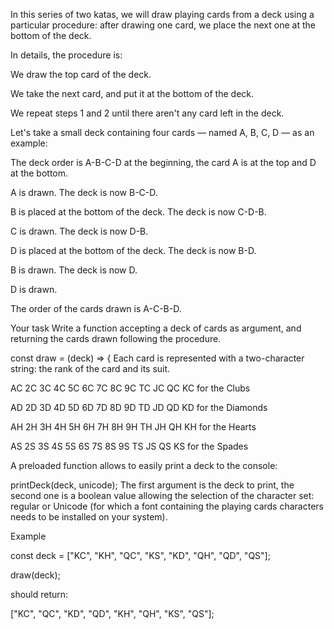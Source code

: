 In this series of two katas, we will draw playing cards from a deck using a particular procedure: after drawing one card, we place the next one at the bottom of the deck.

In details, the procedure is:

We draw the top card of the deck.

We take the next card, and put it at the bottom of the deck.

We repeat steps 1 and 2 until there aren't any card left in the deck.

Let's take a small deck containing four cards — named A, B, C, D — as an example:

The deck order is A-B-C-D at the beginning, the card A is at the top and D at the bottom.

A is drawn. The deck is now B-C-D.

B is placed at the bottom of the deck. The deck is now C-D-B.

C is drawn. The deck is now D-B.

D is placed at the bottom of the deck. The deck is now B-D.

B is drawn. The deck is now D.

D is drawn.

The order of the cards drawn is A-C-B-D.

Your task
Write a function accepting a deck of cards as argument, and returning the cards drawn following the procedure.

const draw = (deck) => {
Each card is represented with a two-character string: the rank of the card and its suit.

AC 2C 3C 4C 5C 6C 7C 8C 9C TC JC QC KC for the Clubs

AD 2D 3D 4D 5D 6D 7D 8D 9D TD JD QD KD for the Diamonds

AH 2H 3H 4H 5H 6H 7H 8H 9H TH JH QH KH for the Hearts

AS 2S 3S 4S 5S 6S 7S 8S 9S TS JS QS KS for the Spades

A preloaded function allows to easily print a deck to the console:

printDeck(deck, unicode);
The first argument is the deck to print, the second one is a boolean value allowing the selection of the character set: regular or Unicode (for which a font containing the playing cards characters needs to be installed on your system).

Example

const deck = ["KC", "KH", "QC", "KS", "KD", "QH", "QD", "QS"];

draw(deck);

should return:

["KC", "QC", "KD", "QD", "KH", "QH", "KS", "QS"];
